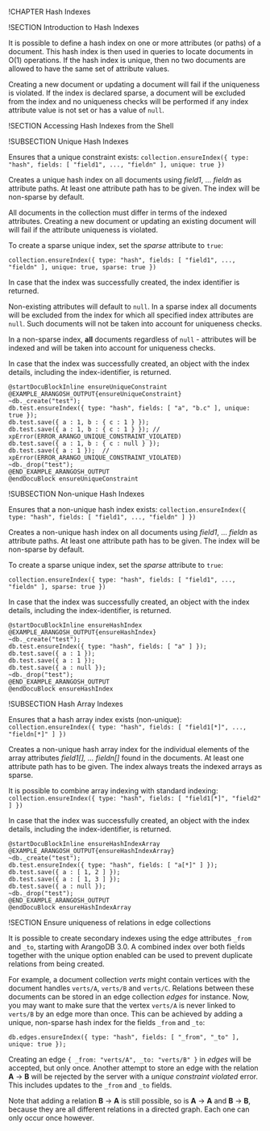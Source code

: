 !CHAPTER Hash Indexes

!SECTION Introduction to Hash Indexes

It is possible to define a hash index on one or more attributes (or paths) of a
document. This hash index is then used in queries to locate documents in O(1)
operations. If the hash index is unique, then no two documents are allowed to have the
same set of attribute values.

Creating a new document or updating a document will fail if the uniqueness is violated. 
If the index is declared sparse, a document will be excluded from the index and no 
uniqueness checks will be performed if any index attribute value is not set or has a value 
of `null`. 

!SECTION Accessing Hash Indexes from the Shell

!SUBSECTION Unique Hash Indexes

<!-- js/server/modules/@arangodb/arango-collection.js-->

Ensures that a unique constraint exists:
`collection.ensureIndex({ type: "hash", fields: [ "field1", ..., "fieldn" ], unique: true })`

Creates a unique hash index on all documents using *field1*, ... *fieldn*
as attribute paths. At least one attribute path has to be given.
The index will be non-sparse by default.

All documents in the collection must differ in terms of the indexed 
attributes. Creating a new document or updating an existing document will
will fail if the attribute uniqueness is violated. 

To create a sparse unique index, set the *sparse* attribute to `true`:

`collection.ensureIndex({ type: "hash", fields: [ "field1", ..., "fieldn" ], unique: true, sparse: true })`

In case that the index was successfully created, the index identifier is returned.

Non-existing attributes will default to `null`.
In a sparse index all documents will be excluded from the index for which all
specified index attributes are `null`. Such documents will not be taken into account
for uniqueness checks.

In a non-sparse index, **all** documents regardless of `null` - attributes will be
indexed and will be taken into account for uniqueness checks.

In case that the index was successfully created, an object with the index
details, including the index-identifier, is returned.

    @startDocuBlockInline ensureUniqueConstraint
    @EXAMPLE_ARANGOSH_OUTPUT{ensureUniqueConstraint}
    ~db._create("test");
    db.test.ensureIndex({ type: "hash", fields: [ "a", "b.c" ], unique: true });
    db.test.save({ a : 1, b : { c : 1 } });
    db.test.save({ a : 1, b : { c : 1 } }); // xpError(ERROR_ARANGO_UNIQUE_CONSTRAINT_VIOLATED)
    db.test.save({ a : 1, b : { c : null } });
    db.test.save({ a : 1 });  // xpError(ERROR_ARANGO_UNIQUE_CONSTRAINT_VIOLATED)
    ~db._drop("test");
    @END_EXAMPLE_ARANGOSH_OUTPUT
    @endDocuBlock ensureUniqueConstraint

!SUBSECTION Non-unique Hash Indexes

<!-- js/server/modules/@arangodb/arango-collection.js-->

Ensures that a non-unique hash index exists:
`collection.ensureIndex({ type: "hash", fields: [ "field1", ..., "fieldn" ] })`

Creates a non-unique hash index on all documents using  *field1*, ... *fieldn*
as attribute paths. At least one attribute path has to be given.
The index will be non-sparse by default.

To create a sparse unique index, set the *sparse* attribute to `true`:

`collection.ensureIndex({ type: "hash", fields: [ "field1", ..., "fieldn" ], sparse: true })`

In case that the index was successfully created, an object with the index
details, including the index-identifier, is returned.

    @startDocuBlockInline ensureHashIndex
    @EXAMPLE_ARANGOSH_OUTPUT{ensureHashIndex}
    ~db._create("test");
    db.test.ensureIndex({ type: "hash", fields: [ "a" ] });
    db.test.save({ a : 1 });
    db.test.save({ a : 1 });
    db.test.save({ a : null });
    ~db._drop("test");
    @END_EXAMPLE_ARANGOSH_OUTPUT
    @endDocuBlock ensureHashIndex

!SUBSECTION Hash Array Indexes

Ensures that a hash array index exists (non-unique):
`collection.ensureIndex({ type: "hash", fields: [ "field1[*]", ..., "fieldn[*]" ] })`

Creates a non-unique hash array index for the individual elements of the array
attributes <i>field1[*]</i>, ... <i>fieldn[*]</i> found in the documents. At least
one attribute path has to be given. The index always treats the indexed arrays as
sparse.

It is possible to combine array indexing with standard indexing:
`collection.ensureIndex({ type: "hash", fields: [ "field1[*]", "field2" ] })`

In case that the index was successfully created, an object with the index
details, including the index-identifier, is returned.

    @startDocuBlockInline ensureHashIndexArray
    @EXAMPLE_ARANGOSH_OUTPUT{ensureHashIndexArray}
    ~db._create("test");
    db.test.ensureIndex({ type: "hash", fields: [ "a[*]" ] });
    db.test.save({ a : [ 1, 2 ] });
    db.test.save({ a : [ 1, 3 ] });
    db.test.save({ a : null });
    ~db._drop("test");
    @END_EXAMPLE_ARANGOSH_OUTPUT
    @endDocuBlock ensureHashIndexArray


!SECTION Ensure uniqueness of relations in edge collections

It is possible to create secondary indexes using the edge attributes `_from`
and `_to`, starting with ArangoDB 3.0. A combined index over both fields together
with the unique option enabled can be used to prevent duplicate relations from
being created.

For example, a document collection *verts* might contain vertices with the document
handles `verts/A`, `verts/B` and `verts/C`. Relations between these documents can
be stored in an edge collection *edges* for instance. Now, you may want to make sure
that the vertex `verts/A` is never linked to `verts/B` by an edge more than once.
This can be achieved by adding a unique, non-sparse hash index for the fields `_from`
and `_to`:

    db.edges.ensureIndex({ type: "hash", fields: [ "_from", "_to" ], unique: true });

Creating an edge `{ _from: "verts/A", _to: "verts/B" }` in *edges* will be accepted,
but only once. Another attempt to store an edge with the relation **A** → **B** will
be rejected by the server with a *unique constraint violated* error. This includes
updates to the `_from` and `_to` fields.

Note that adding a relation **B** → **A** is still possible, so is **A** → **A**
and **B** → **B**, because they are all different relations in a directed graph.
Each one can only occur once however.
